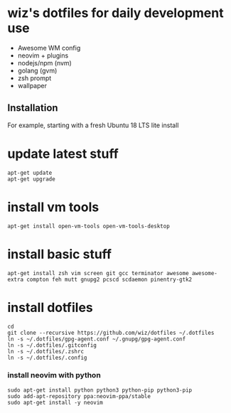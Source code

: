 # wiz's dotfiles for daily development use

* Awesome WM config
* neovim + plugins
* nodejs/npm (nvm)
* golang (gvm)
* zsh prompt
* wallpaper

## Installation

For example, starting with a fresh Ubuntu 18 LTS lite install

# update latest stuff
```
apt-get update
apt-get upgrade
```

# install vm tools
```
apt-get install open-vm-tools open-vm-tools-desktop
```

# install basic stuff
```
apt-get install zsh vim screen git gcc terminator awesome awesome-extra compton feh mutt gnupg2 pcscd scdaemon pinentry-gtk2
```

# install dotfiles
```
cd
git clone --recursive https://github.com/wiz/dotfiles ~/.dotfiles
ln -s ~/.dotfiles/gpg-agent.conf ~/.gnupg/gpg-agent.conf
ln -s ~/.dotfiles/.gitconfig
ln -s ~/.dotfiles/.zshrc
ln -s ~/.dotfiles/.config
```

### install neovim with python
```
sudo apt-get install python python3 python-pip python3-pip
sudo add-apt-repository ppa:neovim-ppa/stable
sudo apt-get install -y neovim
```

